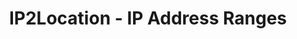 ---
title: IP2Location - IP Address Ranges
description:  This page displays the complete IPv4 address ranges organized by country. There are 249 countries listed below, and each link will bring you to a new page containing the respective IP address ranges. If you are interested to learn more about the ranking of IP addresses allocated for each country, please visit IP Address Reports for details. 
url: https://lite.ip2location.com/ip-address-ranges-by-country
image:
    # url: '/assets/images/cafe.png'
    # alt: 'Cafe'
tags: ['ip', 'osint']
pubDate: 2023-11-18
draft: false
---